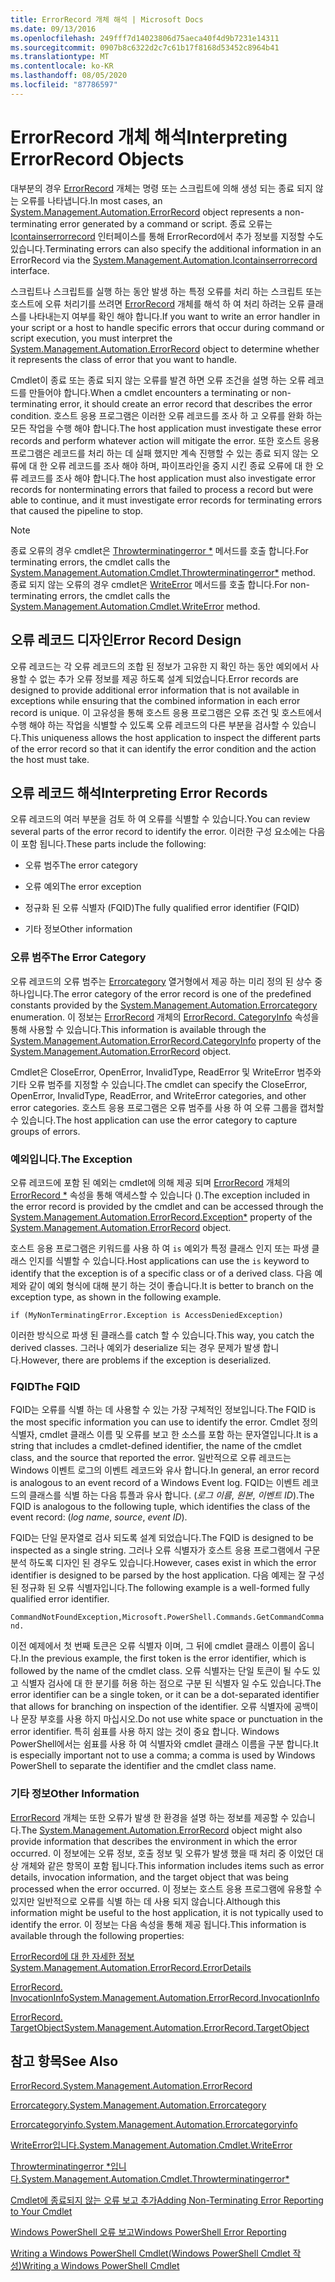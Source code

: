 ```yaml
---
title: ErrorRecord 개체 해석 | Microsoft Docs
ms.date: 09/13/2016
ms.openlocfilehash: 249fff7d14023806d75aeca40f4d9b7231e14311
ms.sourcegitcommit: 0907b8c6322d2c7c61b17f8168d53452c8964b41
ms.translationtype: MT
ms.contentlocale: ko-KR
ms.lasthandoff: 08/05/2020
ms.locfileid: "87786597"
---
```

# <a name="interpreting-errorrecord-objects"></a><span data-ttu-id="93bab-102">ErrorRecord 개체 해석</span><span class="sxs-lookup"><span data-stu-id="93bab-102">Interpreting ErrorRecord Objects</span></span>

<span data-ttu-id="93bab-103">대부분의 경우 [ErrorRecord](/dotnet/api/System.Management.Automation.ErrorRecord) 개체는 명령 또는 스크립트에 의해 생성 되는 종료 되지 않는 오류를 나타냅니다.</span><span class="sxs-lookup"><span data-stu-id="93bab-103">In most cases, an [System.Management.Automation.ErrorRecord](/dotnet/api/System.Management.Automation.ErrorRecord) object represents a non-terminating error generated by a command or script.</span></span> <span data-ttu-id="93bab-104">종료 오류는 [Icontainserrorrecord](/dotnet/api/System.Management.Automation.IContainsErrorRecord) 인터페이스를 통해 ErrorRecord에서 추가 정보를 지정할 수도 있습니다.</span><span class="sxs-lookup"><span data-stu-id="93bab-104">Terminating errors can also specify the additional information in an ErrorRecord via the [System.Management.Automation.Icontainserrorrecord](/dotnet/api/System.Management.Automation.IContainsErrorRecord) interface.</span></span>

<span data-ttu-id="93bab-105">스크립트나 스크립트를 실행 하는 동안 발생 하는 특정 오류를 처리 하는 스크립트 또는 호스트에 오류 처리기를 쓰려면 [ErrorRecord](/dotnet/api/System.Management.Automation.ErrorRecord) 개체를 해석 하 여 처리 하려는 오류 클래스를 나타내는지 여부를 확인 해야 합니다.</span><span class="sxs-lookup"><span data-stu-id="93bab-105">If you want to write an error handler in your script or a host to handle specific errors that occur during command or script execution, you must interpret the [System.Management.Automation.ErrorRecord](/dotnet/api/System.Management.Automation.ErrorRecord) object to determine whether it represents the class of error that you want to handle.</span></span>

<span data-ttu-id="93bab-106">Cmdlet이 종료 또는 종료 되지 않는 오류를 발견 하면 오류 조건을 설명 하는 오류 레코드를 만들어야 합니다.</span><span class="sxs-lookup"><span data-stu-id="93bab-106">When a cmdlet encounters a terminating or non-terminating error, it should create an error record that describes the error condition.</span></span> <span data-ttu-id="93bab-107">호스트 응용 프로그램은 이러한 오류 레코드를 조사 하 고 오류를 완화 하는 모든 작업을 수행 해야 합니다.</span><span class="sxs-lookup"><span data-stu-id="93bab-107">The host application must investigate these error records and perform whatever action will mitigate the error.</span></span> <span data-ttu-id="93bab-108">또한 호스트 응용 프로그램은 레코드를 처리 하는 데 실패 했지만 계속 진행할 수 있는 종료 되지 않는 오류에 대 한 오류 레코드를 조사 해야 하며, 파이프라인을 중지 시킨 종료 오류에 대 한 오류 레코드를 조사 해야 합니다.</span><span class="sxs-lookup"><span data-stu-id="93bab-108">The host application must also investigate error records for nonterminating errors that failed to process a record but were able to continue, and it must investigate error records for terminating errors that caused the pipeline to stop.</span></span>

> [!NOTE]
> <span data-ttu-id="93bab-109">종료 오류의 경우 cmdlet은 [Throwterminatingerror \*](/dotnet/api/System.Management.Automation.Cmdlet.ThrowTerminatingError) 메서드를 호출 합니다.</span><span class="sxs-lookup"><span data-stu-id="93bab-109">For terminating errors, the cmdlet calls the [System.Management.Automation.Cmdlet.Throwterminatingerror\*](/dotnet/api/System.Management.Automation.Cmdlet.ThrowTerminatingError) method.</span></span> <span data-ttu-id="93bab-110">종료 되지 않는 오류의 경우 cmdlet은 [WriteError](/dotnet/api/System.Management.Automation.Cmdlet.WriteError) 메서드를 호출 합니다.</span><span class="sxs-lookup"><span data-stu-id="93bab-110">For non-terminating errors, the cmdlet calls the [System.Management.Automation.Cmdlet.WriteError](/dotnet/api/System.Management.Automation.Cmdlet.WriteError) method.</span></span>

## <a name="error-record-design"></a><span data-ttu-id="93bab-111">오류 레코드 디자인</span><span class="sxs-lookup"><span data-stu-id="93bab-111">Error Record Design</span></span>

<span data-ttu-id="93bab-112">오류 레코드는 각 오류 레코드의 조합 된 정보가 고유한 지 확인 하는 동안 예외에서 사용할 수 없는 추가 오류 정보를 제공 하도록 설계 되었습니다.</span><span class="sxs-lookup"><span data-stu-id="93bab-112">Error records are designed to provide additional error information that is not available in exceptions while ensuring that the combined information in each error record is unique.</span></span> <span data-ttu-id="93bab-113">이 고유성을 통해 호스트 응용 프로그램은 오류 조건 및 호스트에서 수행 해야 하는 작업을 식별할 수 있도록 오류 레코드의 다른 부분을 검사할 수 있습니다.</span><span class="sxs-lookup"><span data-stu-id="93bab-113">This uniqueness allows the host application to inspect the different parts of the error record so that it can identify the error condition and the action the host must take.</span></span>

## <a name="interpreting-error-records"></a><span data-ttu-id="93bab-114">오류 레코드 해석</span><span class="sxs-lookup"><span data-stu-id="93bab-114">Interpreting Error Records</span></span>

<span data-ttu-id="93bab-115">오류 레코드의 여러 부분을 검토 하 여 오류를 식별할 수 있습니다.</span><span class="sxs-lookup"><span data-stu-id="93bab-115">You can review several parts of the error record to identify the error.</span></span> <span data-ttu-id="93bab-116">이러한 구성 요소에는 다음이 포함 됩니다.</span><span class="sxs-lookup"><span data-stu-id="93bab-116">These parts include the following:</span></span>

- <span data-ttu-id="93bab-117">오류 범주</span><span class="sxs-lookup"><span data-stu-id="93bab-117">The error category</span></span>

- <span data-ttu-id="93bab-118">오류 예외</span><span class="sxs-lookup"><span data-stu-id="93bab-118">The error exception</span></span>

- <span data-ttu-id="93bab-119">정규화 된 오류 식별자 (FQID)</span><span class="sxs-lookup"><span data-stu-id="93bab-119">The fully qualified error identifier (FQID)</span></span>

- <span data-ttu-id="93bab-120">기타 정보</span><span class="sxs-lookup"><span data-stu-id="93bab-120">Other information</span></span>

### <a name="the-error-category"></a><span data-ttu-id="93bab-121">오류 범주</span><span class="sxs-lookup"><span data-stu-id="93bab-121">The Error Category</span></span>

<span data-ttu-id="93bab-122">오류 레코드의 오류 범주는 [Errorcategory](/dotnet/api/System.Management.Automation.ErrorCategory) 열거형에서 제공 하는 미리 정의 된 상수 중 하나입니다.</span><span class="sxs-lookup"><span data-stu-id="93bab-122">The error category of the error record is one of the predefined constants provided by the [System.Management.Automation.Errorcategory](/dotnet/api/System.Management.Automation.ErrorCategory) enumeration.</span></span> <span data-ttu-id="93bab-123">이 정보는 [ErrorRecord](/dotnet/api/System.Management.Automation.ErrorRecord) 개체의 [ErrorRecord. CategoryInfo](/dotnet/api/System.Management.Automation.ErrorRecord.CategoryInfo) 속성을 통해 사용할 수 있습니다.</span><span class="sxs-lookup"><span data-stu-id="93bab-123">This information  is available through the [System.Management.Automation.ErrorRecord.CategoryInfo](/dotnet/api/System.Management.Automation.ErrorRecord.CategoryInfo) property of the [System.Management.Automation.ErrorRecord](/dotnet/api/System.Management.Automation.ErrorRecord) object.</span></span>

<span data-ttu-id="93bab-124">Cmdlet은 CloseError, OpenError, InvalidType, ReadError 및 WriteError 범주와 기타 오류 범주를 지정할 수 있습니다.</span><span class="sxs-lookup"><span data-stu-id="93bab-124">The cmdlet can specify the CloseError, OpenError, InvalidType, ReadError, and WriteError categories, and other error categories.</span></span> <span data-ttu-id="93bab-125">호스트 응용 프로그램은 오류 범주를 사용 하 여 오류 그룹을 캡처할 수 있습니다.</span><span class="sxs-lookup"><span data-stu-id="93bab-125">The host application can use the error category to capture groups of errors.</span></span>

### <a name="the-exception"></a><span data-ttu-id="93bab-126">예외입니다.</span><span class="sxs-lookup"><span data-stu-id="93bab-126">The Exception</span></span>

<span data-ttu-id="93bab-127">오류 레코드에 포함 된 예외는 cmdlet에 의해 제공 되며 [ErrorRecord](/dotnet/api/System.Management.Automation.ErrorRecord) 개체의 [ErrorRecord \*](/dotnet/api/System.Management.Automation.ErrorRecord.Exception) 속성을 통해 액세스할 수 있습니다 ().</span><span class="sxs-lookup"><span data-stu-id="93bab-127">The exception included in the error record is provided by the cmdlet and can be accessed through the [System.Management.Automation.ErrorRecord.Exception\*](/dotnet/api/System.Management.Automation.ErrorRecord.Exception) property of the [System.Management.Automation.ErrorRecord](/dotnet/api/System.Management.Automation.ErrorRecord) object.</span></span>

<span data-ttu-id="93bab-128">호스트 응용 프로그램은 키워드를 사용 하 여 `is` 예외가 특정 클래스 인지 또는 파생 클래스 인지를 식별할 수 있습니다.</span><span class="sxs-lookup"><span data-stu-id="93bab-128">Host applications can use the `is` keyword to identify that the exception is of a specific class or of a derived class.</span></span> <span data-ttu-id="93bab-129">다음 예제와 같이 예외 형식에 대해 분기 하는 것이 좋습니다.</span><span class="sxs-lookup"><span data-stu-id="93bab-129">It is better to branch on the exception type, as shown in the following example.</span></span>

`if (MyNonTerminatingError.Exception is AccessDeniedException)`

<span data-ttu-id="93bab-130">이러한 방식으로 파생 된 클래스를 catch 할 수 있습니다.</span><span class="sxs-lookup"><span data-stu-id="93bab-130">This way, you catch the derived classes.</span></span> <span data-ttu-id="93bab-131">그러나 예외가 deserialize 되는 경우 문제가 발생 합니다.</span><span class="sxs-lookup"><span data-stu-id="93bab-131">However, there are problems if the exception is deserialized.</span></span>

### <a name="the-fqid"></a><span data-ttu-id="93bab-132">FQID</span><span class="sxs-lookup"><span data-stu-id="93bab-132">The FQID</span></span>

<span data-ttu-id="93bab-133">FQID는 오류를 식별 하는 데 사용할 수 있는 가장 구체적인 정보입니다.</span><span class="sxs-lookup"><span data-stu-id="93bab-133">The FQID is the most specific information you can use to identify the error.</span></span> <span data-ttu-id="93bab-134">Cmdlet 정의 식별자, cmdlet 클래스 이름 및 오류를 보고 한 소스를 포함 하는 문자열입니다.</span><span class="sxs-lookup"><span data-stu-id="93bab-134">It is a string that includes a cmdlet-defined identifier, the name of the cmdlet class, and the source that reported the error.</span></span> <span data-ttu-id="93bab-135">일반적으로 오류 레코드는 Windows 이벤트 로그의 이벤트 레코드와 유사 합니다.</span><span class="sxs-lookup"><span data-stu-id="93bab-135">In general, an error record is analogous to an event record of a Windows Event log.</span></span> <span data-ttu-id="93bab-136">FQID는 이벤트 레코드의 클래스를 식별 하는 다음 튜플과 유사 합니다. (*로그 이름*, *원본*, *이벤트 ID*).</span><span class="sxs-lookup"><span data-stu-id="93bab-136">The FQID is analogous to the following tuple, which identifies the class of the event record: (*log name*, *source*, *event ID*).</span></span>

<span data-ttu-id="93bab-137">FQID는 단일 문자열로 검사 되도록 설계 되었습니다.</span><span class="sxs-lookup"><span data-stu-id="93bab-137">The FQID is designed to be inspected as a single string.</span></span> <span data-ttu-id="93bab-138">그러나 오류 식별자가 호스트 응용 프로그램에서 구문 분석 하도록 디자인 된 경우도 있습니다.</span><span class="sxs-lookup"><span data-stu-id="93bab-138">However, cases exist in which the error identifier is designed to be parsed by the host application.</span></span> <span data-ttu-id="93bab-139">다음 예제는 잘 구성 된 정규화 된 오류 식별자입니다.</span><span class="sxs-lookup"><span data-stu-id="93bab-139">The following example is a well-formed fully qualified error identifier.</span></span>

`CommandNotFoundException,Microsoft.PowerShell.Commands.GetCommandCommand.`

<span data-ttu-id="93bab-140">이전 예제에서 첫 번째 토큰은 오류 식별자 이며, 그 뒤에 cmdlet 클래스 이름이 옵니다.</span><span class="sxs-lookup"><span data-stu-id="93bab-140">In the previous example, the first token is the error identifier, which is followed by the name of the cmdlet class.</span></span> <span data-ttu-id="93bab-141">오류 식별자는 단일 토큰이 될 수도 있고 식별자 검사에 대 한 분기를 허용 하는 점으로 구분 된 식별자 일 수도 있습니다.</span><span class="sxs-lookup"><span data-stu-id="93bab-141">The error identifier can be a single token, or it can be a dot-separated identifier that allows for branching on inspection of the identifier.</span></span> <span data-ttu-id="93bab-142">오류 식별자에 공백이 나 문장 부호를 사용 하지 마십시오.</span><span class="sxs-lookup"><span data-stu-id="93bab-142">Do not use white space or punctuation in the error identifier.</span></span> <span data-ttu-id="93bab-143">특히 쉼표를 사용 하지 않는 것이 중요 합니다. Windows PowerShell에서는 쉼표를 사용 하 여 식별자와 cmdlet 클래스 이름을 구분 합니다.</span><span class="sxs-lookup"><span data-stu-id="93bab-143">It is especially important not to use a comma; a comma is used by Windows PowerShell to separate the identifier and the cmdlet class name.</span></span>

### <a name="other-information"></a><span data-ttu-id="93bab-144">기타 정보</span><span class="sxs-lookup"><span data-stu-id="93bab-144">Other Information</span></span>

<span data-ttu-id="93bab-145">[ErrorRecord](/dotnet/api/System.Management.Automation.ErrorRecord) 개체는 또한 오류가 발생 한 환경을 설명 하는 정보를 제공할 수 있습니다.</span><span class="sxs-lookup"><span data-stu-id="93bab-145">The [System.Management.Automation.ErrorRecord](/dotnet/api/System.Management.Automation.ErrorRecord) object might also provide information that describes the environment in which the error occurred.</span></span> <span data-ttu-id="93bab-146">이 정보에는 오류 정보, 호출 정보 및 오류가 발생 했을 때 처리 중 이었던 대상 개체와 같은 항목이 포함 됩니다.</span><span class="sxs-lookup"><span data-stu-id="93bab-146">This information includes items such as error details, invocation information, and the target object that was being processed when the error occurred.</span></span> <span data-ttu-id="93bab-147">이 정보는 호스트 응용 프로그램에 유용할 수 있지만 일반적으로 오류를 식별 하는 데 사용 되지 않습니다.</span><span class="sxs-lookup"><span data-stu-id="93bab-147">Although this information might be useful to the host application, it is not typically used to identify the error.</span></span> <span data-ttu-id="93bab-148">이 정보는 다음 속성을 통해 제공 됩니다.</span><span class="sxs-lookup"><span data-stu-id="93bab-148">This information is available through the following properties:</span></span>

[<span data-ttu-id="93bab-149">ErrorRecord에 대 한 자세한 정보</span><span class="sxs-lookup"><span data-stu-id="93bab-149">System.Management.Automation.ErrorRecord.ErrorDetails</span></span>](/dotnet/api/System.Management.Automation.ErrorRecord.ErrorDetails)

[<span data-ttu-id="93bab-150">ErrorRecord. InvocationInfo</span><span class="sxs-lookup"><span data-stu-id="93bab-150">System.Management.Automation.ErrorRecord.InvocationInfo</span></span>](/dotnet/api/System.Management.Automation.ErrorRecord.InvocationInfo)

[<span data-ttu-id="93bab-151">ErrorRecord. TargetObject</span><span class="sxs-lookup"><span data-stu-id="93bab-151">System.Management.Automation.ErrorRecord.TargetObject</span></span>](/dotnet/api/System.Management.Automation.ErrorRecord.TargetObject)

## <a name="see-also"></a><span data-ttu-id="93bab-152">참고 항목</span><span class="sxs-lookup"><span data-stu-id="93bab-152">See Also</span></span>

[<span data-ttu-id="93bab-153">ErrorRecord.</span><span class="sxs-lookup"><span data-stu-id="93bab-153">System.Management.Automation.ErrorRecord</span></span>](/dotnet/api/System.Management.Automation.ErrorRecord)

[<span data-ttu-id="93bab-154">Errorcategory.</span><span class="sxs-lookup"><span data-stu-id="93bab-154">System.Management.Automation.Errorcategory</span></span>](/dotnet/api/System.Management.Automation.ErrorCategory)

[<span data-ttu-id="93bab-155">Errorcategoryinfo.</span><span class="sxs-lookup"><span data-stu-id="93bab-155">System.Management.Automation.Errorcategoryinfo</span></span>](/dotnet/api/System.Management.Automation.ErrorCategoryInfo)

[<span data-ttu-id="93bab-156">WriteError입니다.</span><span class="sxs-lookup"><span data-stu-id="93bab-156">System.Management.Automation.Cmdlet.WriteError</span></span>](/dotnet/api/System.Management.Automation.Cmdlet.WriteError)

[<span data-ttu-id="93bab-157">Throwterminatingerror \*입니다.</span><span class="sxs-lookup"><span data-stu-id="93bab-157">System.Management.Automation.Cmdlet.Throwterminatingerror\*</span></span>](/dotnet/api/System.Management.Automation.Cmdlet.ThrowTerminatingError)

[<span data-ttu-id="93bab-158">Cmdlet에 종료되지 않는 오류 보고 추가</span><span class="sxs-lookup"><span data-stu-id="93bab-158">Adding Non-Terminating Error Reporting to Your Cmdlet</span></span>](./adding-non-terminating-error-reporting-to-your-cmdlet.md)

[<span data-ttu-id="93bab-159">Windows PowerShell 오류 보고</span><span class="sxs-lookup"><span data-stu-id="93bab-159">Windows PowerShell Error Reporting</span></span>](./error-reporting-concepts.md)

[<span data-ttu-id="93bab-160">Writing a Windows PowerShell Cmdlet(Windows PowerShell Cmdlet 작성)</span><span class="sxs-lookup"><span data-stu-id="93bab-160">Writing a Windows PowerShell Cmdlet</span></span>](./writing-a-windows-powershell-cmdlet.md)
